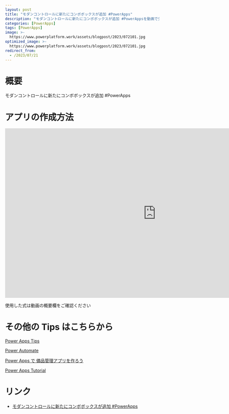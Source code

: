 ```yaml
---
layout: post
title: "モダンコントロールに新たにコンボボックスが追加 #PowerApps"
description: "モダンコントロールに新たにコンボボックスが追加 #PowerAppsを動画で分かりやすく解説"
categories: [PowerApps]
tags: [PowerApps]
image: >-
  https://www.powerplatform.work/assets/blogpost/2023/072101.jpg
optimized_image: >-
  https://www.powerplatform.work/assets/blogpost/2023/072101.jpg
redirect_from:
  - /2023/07/21
---
```



#  概要

モダンコントロールに新たにコンボボックスが追加 #PowerApps


# アプリの作成方法

<iframe width="983" height="553" src="https://www.youtube.com/embed/ZS0yG73O5Ao" title="YouTube video player" frameborder="0" allow="accelerometer; autoplay; clipboard-write; encrypted-media; gyroscope; picture-in-picture" allowfullscreen></iframe>


使用した式は動画の概要欄をご確認ください


# その他の Tips はこちらから

[Power Apps Tips](https://www.youtube.com/watch?v=VrAQf3JQ7yM&list=PLVhFi1fb3DqakSLVMn22DDcySXh9jtzi- )


[Power Automate](https://www.youtube.com/watch?v=-YnJYT0ASEM&list=PLVhFi1fb3Dqbzic6GieqnLFgD3aTj-eHA)


[Power Apps で 備品管理アプリを作ろう](https://www.youtube.com/playlist?list=PLVhFi1fb3DqZM3HKb8Hea6XEL96990Fyn)


[Power Apps Tutorial](https://www.youtube.com/playlist?list=PLVhFi1fb3DqalxpL974VvAJvV4iWoSbe_)


# リンク


- [モダンコントロールに新たにコンボボックスが追加 #PowerApps](https://www.youtube.com/watch?v=ZS0yG73O5Ao)


